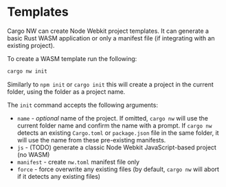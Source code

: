 # Templates

Cargo NW can create Node Webkit project templates. It can generate a basic Rust WASM application or only a manifest file (if integrating with an existing project).

To create a WASM template run the following:
```bash
cargo nw init
```
Similarly to `npm init` or `cargo init` this will create a project in the current folder, using the folder as a project name.

The `init` command accepts the following arguments:

- `name` - *optional* name of the project. If omitted, `cargo nw` will use the current folder name and confirm the name with a prompt.  If `cargo nw` detects an existing `Cargo.toml` or `package.json` file in the same folder, it will use the name from these pre-existing manifests.
- `js` - (TODO) generate a classic Node Webkit JavaScript-based project (no WASM)
- `manifest` - create `nw.toml` manifest file only
- `force` - force overwrite any existing files (by default, `cargo nw` will abort if it detects any existing files)

